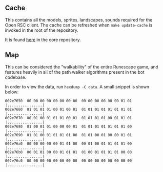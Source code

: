 ## Cache

This contains all the models, sprites, landscapes, sounds required for the
Open RSC client. The cache can be refreshed when `make update-cache` is
invoked in the root of the repository.

It is found [here][1] in the core repository.

## Map

This can be considered the "walkability" of the entire Runescape game, and
features heavily in all of the path walker algorithms present in the bot
codebase.

In order to view the data, run `hexdump -C data`. A small snippet is shown
below:

```shell
002e7650  00 00 00 00 00 00 00 00  00 00 00 00 00 00 01 01  |................|
002e7660  01 01 01 01 00 01 00 01  01 01 01 01 01 01 01 01  |................|
002e7670  00 01 00 01 01 01 00 01  01 01 01 01 00 01 01 01  |................|
002e7680  01 00 01 01 00 00 00 01  01 01 01 01 01 01 01 00  |................|
002e7690  01 01 00 01 01 01 01 00  01 01 00 01 00 00 01 01  |................|
002e76a0  00 00 00 00 00 01 01 00  00 01 00 01 01 01 01 00  |................|
002e76b0  00 01 01 00 00 01 01 01  01 00 01 01 01 01 00 00  |................|
002e76c0  00 00 00 00 00 00 00 00  00 00 00 00 00 00 00 00  |................|
```

[0]: https://gitlab.com/open-runescape-classic/core
[1]: https://gitlab.com/open-runescape-classic/core/-/tree/develop/Client_Base/Cache
